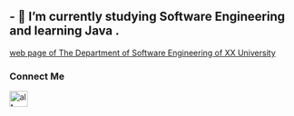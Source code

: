 
## - 🌱 I’m currently studying Software Engineering and learning Java  .
[web page of The Department of Software Engineering of XX University](https://https://bau.edu.tr/icerik/3885-yazilim-muhendisligi )


### Connect Me

[<img src="https://cdn1.iconfinder.com/data/icons/logotypes/32/circle-linkedin-512.png" alt="alt text" width="32" height="28">](https://tr.linkedin.com/in/arhan-ersan-4268a4272)



<!--
**mrersan/mrersan** is a ✨ _special_ ✨ repository because its `README.md` (this file) appears on your GitHub profile.

Here are some ideas to get you started:



